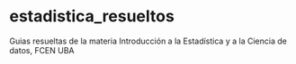 # estadistica_resueltos
Guias resueltas de la materia Introducción a la Estadística y a la Ciencia de datos, FCEN UBA
